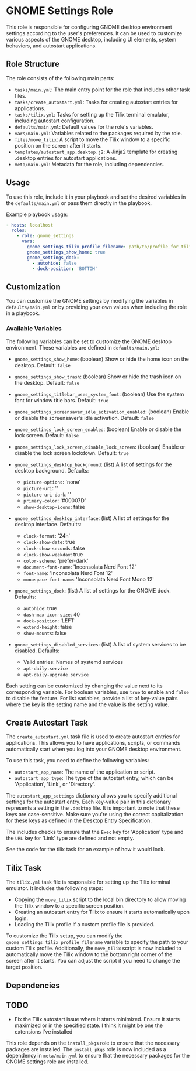 # GNOME Settings Role

This role is responsible for configuring GNOME desktop environment settings
according to the user's preferences. It can be used to customize various
aspects of the GNOME desktop, including UI elements, system behaviors, and
autostart applications.

## Role Structure

The role consists of the following main parts:

* `tasks/main.yml`: The main entry point for the role that includes other task files.
* `tasks/create_autostart.yml`: Tasks for creating autostart entries for applications.
* `tasks/tilix.yml`: Tasks for setting up the Tilix terminal emulator, including autostart configuration.
* `defaults/main.yml`: Default values for the role's variables.
* `vars/main.yml`: Variables related to the packages required by the role.
* `files/move_tilix`: A script to move the Tilix window to a specific position on the screen after it starts.
* `templates/autostart_app.desktop.j2`: A Jinja2 template for creating .desktop entries for autostart applications.
* `meta/main.yml`: Metadata for the role, including dependencies.

## Usage

To use this role, include it in your playbook and set the desired variables in
the `defaults/main.yml` or pass them directly in the playbook.

Example playbook usage:

```yaml
- hosts: localhost
  roles:
    - role: gnome_settings
      vars:
        gnome_settings_tilix_profile_filename: path/to/profile_for_tilix
        gnome_settings_show_home: true
        gnome_settings_dock:
          - autohide: false
          - dock-position: 'BOTTOM'
```

## Customization

You can customize the GNOME settings by modifying the variables in
`defaults/main.yml` or by providing your own values when including the role in
a playbook.

### Available Variables

The following variables can be set to customize the GNOME desktop environment.
These variables are defined in `defaults/main.yml`:

* `gnome_settings_show_home`: (boolean) Show or hide the home icon on the desktop. Default: `false`
* `gnome_settings_show_trash`: (boolean) Show or hide the trash icon on the desktop. Default: `false`
* `gnome_settings_titlebar_uses_system_font`: (boolean) Use the system font for window title bars. Default: `true`
* `gnome_settings_screensaver_idle_activation_enabled`: (boolean) Enable or disable the screensaver's idle activation. Default: `false`
* `gnome_settings_lock_screen_enabled`: (boolean) Enable or disable the lock screen. Default: `false`
* `gnome_settings_lock_screen_disable_lock_screen`: (boolean) Enable or disable the lock screen lockdown. Default: `true`

* `gnome_settings_desktop_background`: (list) A list of settings for the desktop background. Defaults:
  - `picture-options`: 'none'
  - `picture-uri`: ''
  - `picture-uri-dark`: ''
  - `primary-color`: '#00007D'
  - `show-desktop-icons`: false

* `gnome_settings_desktop_interface`: (list) A list of settings for the desktop interface. Defaults:
  - `clock-format`: '24h'
  - `clock-show-date`: true
  - `clock-show-seconds`: false
  - `clock-show-weekday`: true
  - `color-scheme`: 'prefer-dark'
  - `document-font-name`: 'Inconsolata Nerd Font 12'
  - `font-name`: 'Inconsolata Nerd Font 12'
  - `monospace-font-name`: 'Inconsolata Nerd Font Mono 12'

* `gnome_settings_dock`: (list) A list of settings for the GNOME dock. Defaults:
  - `autohide`: true
  - `dash-max-icon-size`: 40
  - `dock-position`: 'LEFT'
  - `extend-height`: false
  - `show-mounts`: false

* `gnome_settings_disabled_services`: (list) A list of system services to be disabled. Defaults:
  - Valid entries: Names of systemd services
  - `apt-daily.service`
  - `apt-daily-upgrade.service`

Each setting can be customized by changing the value next to its corresponding
variable. For boolean variables, use `true` to enable and `false` to disable
the feature. For list variables, provide a list of key-value pairs where the
key is the setting name and the value is the setting value.

## Create Autostart Task

The `create_autostart.yml` task file is used to create autostart entries for
applications. This allows you to have applications, scripts, or commands
automatically start when you log into your GNOME desktop environment.

To use this task, you need to define the following variables:

* `autostart_app_name`: The name of the application or script.
* `autostart_app_type`: The type of the autostart entry, which can be 'Application', 'Link', or 'Directory'.

The `autostart_app_settings` dictionary allows you to specify additional
settings for the autostart entry. Each key-value pair in this dictionary
represents a setting in the `.desktop` file. It is important to note that
these keys are case-sensitive. Make sure you're using the correct
capitalization for these keys as defined in the Desktop Entry Specification.

The includes checks to ensure that the `Exec` key for 'Application' type and
the `URL` key for 'Link' type are defined and not empty.

See the code for the tilix task for an example of how it would look.

## Tilix Task

The `tilix.yml` task file is responsible for setting up the Tilix terminal
emulator. It includes the following steps:

* Copying the `move_tilix` script to the local bin directory to allow moving the Tilix window to a specific screen position.
* Creating an autostart entry for Tilix to ensure it starts automatically upon login.
* Loading the Tilix profile if a custom profile file is provided.

To customize the Tilix setup, you can modify the
`gnome_settings_tilix_profile_filename` variable to specify the path to your
custom Tilix profile. Additionally, the `move_tilix` script is now included to
automatically move the Tilix window to the bottom right corner of the screen
after it starts. You can adjust the script if you need to change the target
position.

## Dependencies

## TODO

- Fix the Tilix autostart issue where it starts minimized. Ensure it starts
  maximized or in the specified state. I think it might be one the extensions
  I've installed

This role depends on the `install_pkgs` role to ensure that the necessary
packages are installed.
The `install_pkgs` role is now included as a dependency in `meta/main.yml` to ensure that the necessary packages for the GNOME settings role are installed.
